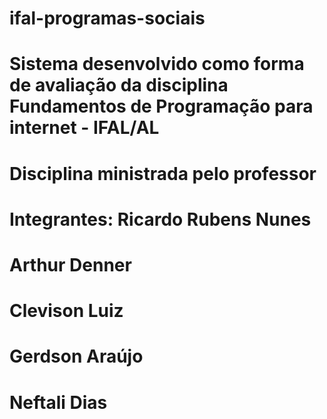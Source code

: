 # ifal-programas-sociais

# Sistema desenvolvido como forma de avaliação da disciplina Fundamentos de Programação para internet - IFAL/AL

# Disciplina ministrada pelo professor 

# Integrantes: Ricardo Rubens Nunes

# Arthur Denner
# Clevison Luiz
# Gerdson Araújo
# Neftali Dias
